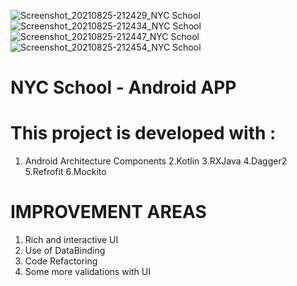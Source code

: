 ![Screenshot_20210825-212429_NYC School](https://user-images.githubusercontent.com/10258101/130897789-3e28e52c-978d-4504-b642-1e5dcc9d92e8.jpg)
![Screenshot_20210825-212434_NYC School](https://user-images.githubusercontent.com/10258101/130897801-558f9be3-8658-42d7-ab13-90b37ae7b7cf.jpg)
![Screenshot_20210825-212447_NYC School](https://user-images.githubusercontent.com/10258101/130897803-c371eada-f037-4800-af16-234456d64b79.jpg)
![Screenshot_20210825-212454_NYC School](https://user-images.githubusercontent.com/10258101/130897806-7a5cba59-6f0c-4453-ba61-b22295249621.jpg)
# NYC School - Android APP


# This project is developed with :
1. Android Architecture Components
2.Kotlin
3.RXJava
4.Dagger2
5.Refrofit
6.Mockito

# IMPROVEMENT AREAS

1. Rich and interactive UI
2. Use of DataBinding
3. Code Refactoring
4. Some more validations with UI
